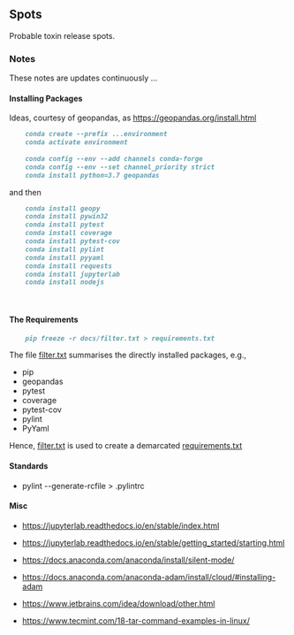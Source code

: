 ## Spots

Probable toxin release spots.

### Notes

These notes are updates continuously ...

#### Installing Packages

Ideas, courtesy of geopandas, as https://geopandas.org/install.html

```markdown
    conda create --prefix ...environment
    conda activate environment
    
    conda config --env --add channels conda-forge
    conda config --env --set channel_priority strict
    conda install python=3.7 geopandas
```
and then

```markdown
    conda install geopy
    conda install pywin32
    conda install pytest
    conda install coverage
    conda install pytest-cov
    conda install pylint
    conda install pyyaml
    conda install requests
    conda install jupyterlab
    conda install nodejs
```

<br>

#### The Requirements

````markdown
    pip freeze -r docs/filter.txt > requirements.txt
````

The file [filter.txt](./docs/filter.txt) summarises the directly installed packages, e.g.,

* pip
* geopandas
* pytest
* coverage
* pytest-cov
* pylint
* PyYaml

Hence, [filter.txt](./docs/filter.txt) is used to create a demarcated [requirements.txt](requirements.txt)


#### Standards

* pylint --generate-rcfile > .pylintrc


#### Misc

* https://jupyterlab.readthedocs.io/en/stable/index.html
* https://jupyterlab.readthedocs.io/en/stable/getting_started/starting.html

* https://docs.anaconda.com/anaconda/install/silent-mode/
* https://docs.anaconda.com/anaconda-adam/install/cloud/#installing-adam

* https://www.jetbrains.com/idea/download/other.html

* https://www.tecmint.com/18-tar-command-examples-in-linux/
